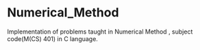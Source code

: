 # Numerical_Method
Implementation of problems taught in Numerical Method , subject code(M(CS) 401) in C language.
